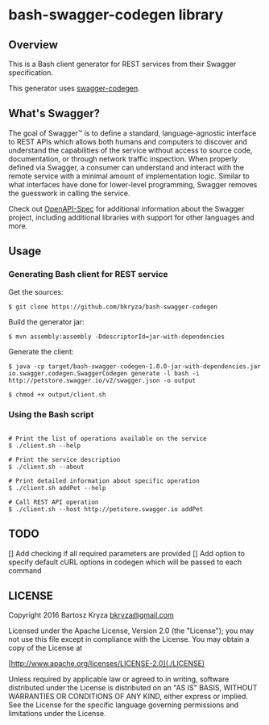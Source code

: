 # bash-swagger-codegen library

## Overview
This is a Bash client generator for REST services from their Swagger specification.

This generator uses [swagger-codegen](github.com/swagger-api/swagger-codegen).

## What's Swagger?
The goal of Swagger™ is to define a standard, language-agnostic interface to REST APIs which allows both humans and computers to discover and understand the capabilities of the service without access to source code, documentation, or through network traffic inspection. When properly defined via Swagger, a consumer can understand and interact with the remote service with a minimal amount of implementation logic. Similar to what interfaces have done for lower-level programming, Swagger removes the guesswork in calling the service.


Check out [OpenAPI-Spec](https://github.com/OAI/OpenAPI-Specification) for additional information about the Swagger project, including additional libraries with support for other languages and more. 

## Usage

### Generating Bash client for REST service

Get the sources:
```shell
$ git clone https://github.com/bkryza/bash-swagger-codegen
```

Build the generator jar:
```shell
$ mvn assembly:assembly -DdescriptorId=jar-with-dependencies
```

Generate the client:
```shell
$ java -cp target/bash-swagger-codegen-1.0.0-jar-with-dependencies.jar io.swagger.codegen.SwaggerCodegen generate -l bash -i http://petstore.swagger.io/v2/swagger.json -o output

$ chmod +x output/client.sh
```


### Using the Bash script

```shell

# Print the list of operations available on the service
$ ./client.sh --help

# Print the service description
$ ./client.sh --about

# Print detailed information about specific operation
$ ./client.sh addPet --help

# Call REST API operation
$ ./client.sh --host http://petstore.swagger.io addPet 
```


## TODO
[] Add checking if all required parameters are provided
[] Add option to specify default cURL options in codegen which will be passed to each command



## LICENSE

Copyright 2016 Bartosz Kryza <bkryza@gmail.com>

Licensed under the Apache License, Version 2.0 (the "License");
you may not use this file except in compliance with the License.
You may obtain a copy of the License at

  [http://www.apache.org/licenses/LICENSE-2.0](./LICENSE)

Unless required by applicable law or agreed to in writing, software
distributed under the License is distributed on an "AS IS" BASIS,
WITHOUT WARRANTIES OR CONDITIONS OF ANY KIND, either express or implied.
See the License for the specific language governing permissions and
limitations under the License.